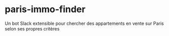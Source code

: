 # paris-immo-finder
Un bot Slack extensible pour chercher des appartements en vente sur Paris selon ses propres critères
